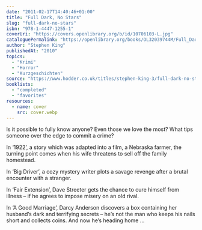 ```yaml
---
date: "2011-02-17T14:40:46+01:00"
title: "Full Dark, No Stars"
slug: "full-dark-no-stars"
isbn: "978-1-4447-1255-1"
coverUri: "https://covers.openlibrary.org/b/id/10706103-L.jpg"
cataloguePermalink: "https://openlibrary.org/books/OL32039744M/Full_Dark_No_Stars"
author: "Stephen King"
publishedAt: "2010"
topics:
  - "Krimi"
  - "Horror"
  - "Kurzgeschichten"
source: "https://www.hodder.co.uk/titles/stephen-king-3/full-dark-no-stars/9781444712568/"
booklists:
  - "completed"
  - "favorites"
resources:
  - name: cover
    src: cover.webp
---
```

Is it possible to fully know anyone? Even those we love the most? What tips 
someone over the edge to commit a crime?

In ‘1922’, a story which was adapted into a film, a Nebraska farmer, the turning 
point comes when his wife threatens to sell off the family homestead.

In ‘Big Driver’, a cozy mystery writer plots a savage revenge after a brutal 
encounter with a stranger.

In ‘Fair Extension’, Dave Streeter gets the chance to cure himself from illness 
– if he agrees to impose misery on an old rival.

In ‘A Good Marriage’, Darcy Anderson discovers a box containing her husband’s 
dark and terrifying secrets – he’s not the man who keeps his nails short and 
collects coins. And now he’s heading home ...